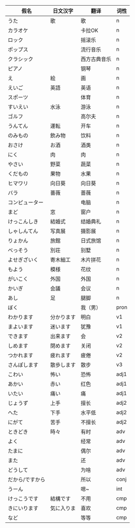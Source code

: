 ﻿|假名|日文汉字|翻译|词性|
|-|-|-|-|
|うた|歌|歌|n|
|カラオケ||卡拉OK|n|
|ロック||摇滚乐|n|
|ポップス||流行音乐|n|
|クラシック||西方古典音乐|n|
|ピアノ||钢琴|n|
|え|絵|画|n|
|えいご|英語|英语|n|
|スポーツ||体育|n|
|すいえい|水泳|游泳|n|
|ゴルフ||高尔夫|n|
|うんてん|運転|开车|n|
|のみもの|飲み物|饮料|n|
|おさけ|お酒|酒类|n|
|にく|肉|肉|n|
|やさい|野菜|蔬菜|n|
|くだもの|果物|水果|n|
|ヒマワリ|向日葵|向日葵|n|
|バラ|薔薇|蔷薇|n|
|コンピューター||电脑|n|
|まど|窓|窗户|n|
|けっこんしき|結婚式|结婚典礼|n|
|しゃしんてん|写真展|摄影展|n|
|りょかん|旅館|日式旅馆|n|
|べっそう|別荘|别墅|n|
|よせぎざいく|寄木細工|木片拼花|n|
|もよう|模様|花纹|n|
|がいこく|外国|外国|n|
|かいぎ|会議|会议|n|
|あし|足|腿脚|n|
|ぼく||我（男）|pron|
|わかります|分かります|明白|v1|
|まよいます|迷います|犹豫|v1|
|できます|出来ます|会|v2|
|しめます|閉めます|关闭|v2|
|つかれます|疲れます|疲倦|v2|
|さんぽします|散歩します|散步|v3|
|こわい|怖い|恐怖|adj1|
|あかい|赤い|红色|adj1|
|いたい|痛い|痛|adj1|
|じょうず|上手|擅长|adj2|
|へた|下手|水平低|adj2|
|にがて|苦手|不擅长|adj2|
|ときどき|時々|有时|adv|
|よく||经常|adv|
|たまに||偶尔|adv|
|また||还|adv|
|どうして||为啥|adv|
|だから/ですから||所以|conj|
|うーん||嗯~|int|
|けっこうです|結構です|不用|cmp|
|きにいります|気に入りま|喜欢|cmp|
|など||等等|cmp|